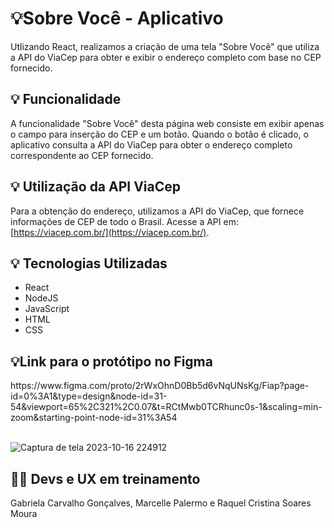 # 💡Sobre Você - Aplicativo

Utlizando React, realizamos a criação de uma tela "Sobre Você" que utiliza a API do ViaCep para obter e exibir o endereço completo com base no CEP fornecido.

## 💡 Funcionalidade

A funcionalidade "Sobre Você" desta página web consiste em exibir apenas o campo para inserção do CEP e um botão. Quando o botão é clicado, o aplicativo consulta a API do ViaCep para obter o endereço completo correspondente ao CEP fornecido.

## 💡 Utilização da API ViaCep

Para a obtenção do endereço, utilizamos a API do ViaCep, que fornece informações de CEP de todo o Brasil. Acesse a API em: [https://viacep.com.br/](https://viacep.com.br/).

## 💡 Tecnologias Utilizadas

- React
- NodeJS
- JavaScript
- HTML
- CSS

<h2> 💡Link para o protótipo no Figma </h2>
https://www.figma.com/proto/2rWxOhnD0Bb5d6vNqUNsKg/Fiap?page-id=0%3A1&type=design&node-id=31-54&viewport=65%2C321%2C0.07&t=RCtMwb0TCRhunc0s-1&scaling=min-zoom&starting-point-node-id=31%3A54

<br>
<br>


![Captura de tela 2023-10-16 224912](https://github.com/MarcellePalermo/API-Customizacao/assets/111471780/4619f4b5-76ab-47fe-963b-456c7281fd59)




<h2> 👩‍💻 Devs e UX em treinamento </h2>
Gabriela Carvalho Gonçalves, Marcelle Palermo e Raquel Cristina Soares Moura
